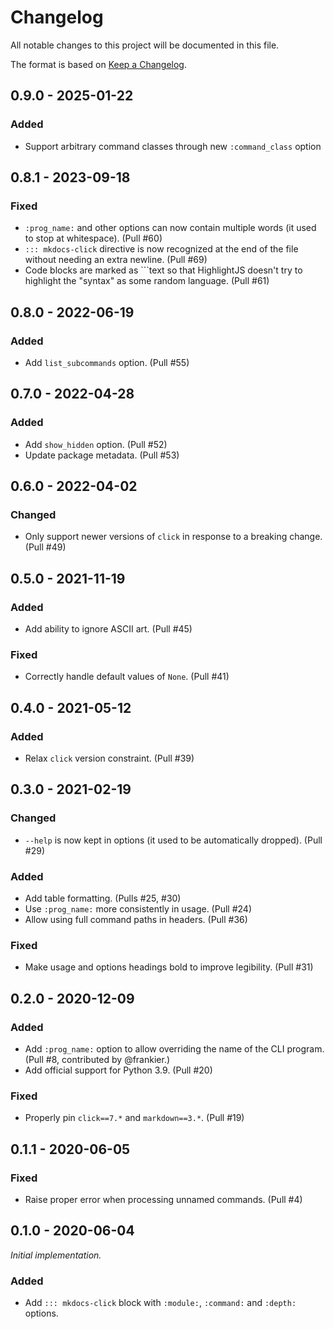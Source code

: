 # Changelog

All notable changes to this project will be documented in this file.

The format is based on [Keep a Changelog](https://keepachangelog.com/en/1.0.0/).

## 0.9.0 - 2025-01-22

### Added

- Support arbitrary command classes through new `:command_class` option

## 0.8.1 - 2023-09-18

### Fixed

- `:prog_name:` and other options can now contain multiple words (it used to stop at whitespace). (Pull #60)
- `::: mkdocs-click` directive is now recognized at the end of the file without needing an extra newline. (Pull #69)
- Code blocks are marked as ```text so that HighlightJS doesn't try to highlight the "syntax" as some random language. (Pull #61)

## 0.8.0 - 2022-06-19

### Added

- Add `list_subcommands` option. (Pull #55)

## 0.7.0 - 2022-04-28

### Added

- Add `show_hidden` option. (Pull #52)
- Update package metadata. (Pull #53)

## 0.6.0 - 2022-04-02

### Changed

- Only support newer versions of `click` in response to a breaking change. (Pull #49)

## 0.5.0 - 2021-11-19

### Added

- Add ability to ignore ASCII art. (Pull #45)

### Fixed

- Correctly handle default values of `None`. (Pull #41)

## 0.4.0 - 2021-05-12

### Added

- Relax `click` version constraint. (Pull #39)

## 0.3.0 - 2021-02-19

### Changed

- `--help` is now kept in options (it used to be automatically dropped). (Pull #29)

### Added

- Add table formatting. (Pulls #25, #30)
- Use `:prog_name:` more consistently in usage. (Pull #24)
- Allow using full command paths in headers. (Pull #36)

### Fixed

- Make usage and options headings bold to improve legibility. (Pull #31)

## 0.2.0 - 2020-12-09

### Added

- Add `:prog_name:` option to allow overriding the name of the CLI program. (Pull #8, contributed by @frankier.)
- Add official support for Python 3.9. (Pull #20)

### Fixed

- Properly pin `click==7.*` and `markdown==3.*`. (Pull #19)

## 0.1.1 - 2020-06-05

### Fixed

- Raise proper error when processing unnamed commands. (Pull #4)

## 0.1.0 - 2020-06-04

_Initial implementation._

### Added

- Add `::: mkdocs-click` block with `:module:`, `:command:` and `:depth:` options.
